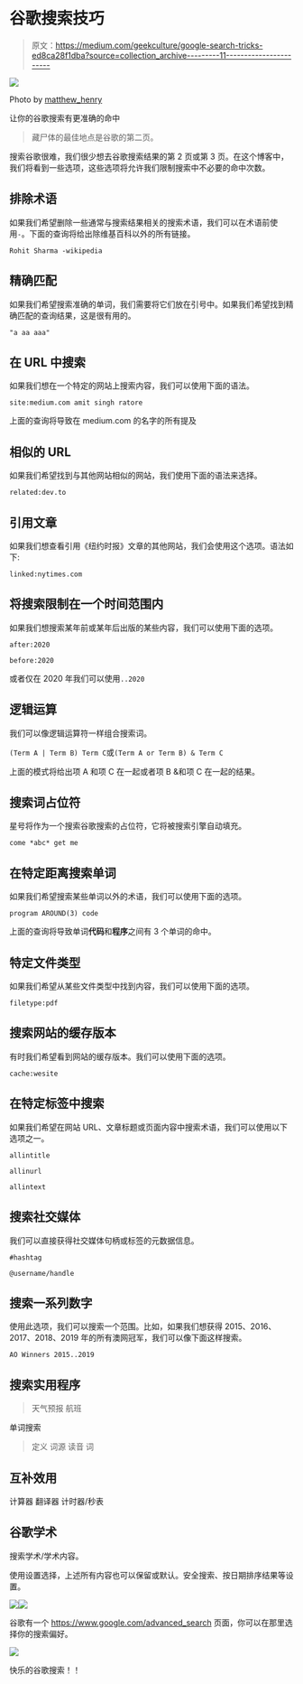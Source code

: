 # 谷歌搜索技巧

> 原文：<https://medium.com/geekculture/google-search-tricks-ed8ca28f1dba?source=collection_archive---------11----------------------->

![](img/2cc3567d428a60316ef84c1750a69d51.png)

Photo by [matthew_henry](https://burst.shopify.com/@matthew_henry?utm_campaign=photo_credit&amp;utm_content=Free+Stock+Photo+of+Christmas+Tree+Search+%E2%80%94+HD+Images&amp;utm_medium=referral&amp;utm_source=credit)

让你的谷歌搜索有更准确的命中

> 藏尸体的最佳地点是谷歌的第二页。

搜索谷歌很难，我们很少想去谷歌搜索结果的第 2 页或第 3 页。在这个博客中，我们将看到一些选项，这些选项将允许我们限制搜索中不必要的命中次数。

## 排除术语

如果我们希望删除一些通常与搜索结果相关的搜索术语，我们可以在术语前使用`-`。下面的查询将给出除维基百科以外的所有链接。

`Rohit Sharma -wikipedia`

## 精确匹配

如果我们希望搜索准确的单词，我们需要将它们放在引号中。如果我们希望找到精确匹配的查询结果，这是很有用的。

`"a aa aaa"`

## 在 URL 中搜索

如果我们想在一个特定的网站上搜索内容，我们可以使用下面的语法。

`site:medium.com amit singh ratore`

上面的查询将导致在 medium.com 的名字的所有提及

## 相似的 URL

如果我们希望找到与其他网站相似的网站，我们使用下面的语法来选择。

`related:dev.to`

## 引用文章

如果我们想查看引用《纽约时报》文章的其他网站，我们会使用这个选项。语法如下:

`linked:nytimes.com`

## 将搜索限制在一个时间范围内

如果我们想搜索某年前或某年后出版的某些内容，我们可以使用下面的选项。

`after:2020`

`before:2020`

或者仅在 2020 年我们可以使用`..2020`

## 逻辑运算

我们可以像逻辑运算符一样组合搜索词。

`(Term A | Term B) Term C`或`(Term A or Term B) & Term C`

上面的模式将给出项 A 和项 C 在一起或者项 B &和项 C 在一起的结果。

## 搜索词占位符

星号将作为一个搜索谷歌搜索的占位符，它将被搜索引擎自动填充。

`come *abc* get me`

## 在特定距离搜索单词

如果我们希望搜索某些单词以外的术语，我们可以使用下面的选项。

`program AROUND(3) code`

上面的查询将导致单词**代码**和**程序**之间有 3 个单词的命中。

## 特定文件类型

如果我们希望从某些文件类型中找到内容，我们可以使用下面的选项。

`filetype:pdf`

## 搜索网站的缓存版本

有时我们希望看到网站的缓存版本。我们可以使用下面的选项。

`cache:wesite`

## 在特定标签中搜索

如果我们希望在网站 URL、文章标题或页面内容中搜索术语，我们可以使用以下选项之一。

`allintitle`

`allinurl`

`allintext`

## 搜索社交媒体

我们可以直接获得社交媒体句柄或标签的元数据信息。

`#hashtag`

`@username/handle`

## 搜索一系列数字

使用此选项，我们可以搜索一个范围。比如，如果我们想获得 2015、2016、2017、2018、2019 年的所有澳网冠军，我们可以像下面这样搜索。

`AO Winners 2015..2019`

## 搜索实用程序

> 天气预报
> 航班

单词搜索

> 定义
> 词源
> 读音
> 词

## 互补效用

计算器
翻译器
计时器/秒表

## 谷歌学术

搜索学术/学术内容。

使用设置选择，上述所有内容也可以保留或默认。安全搜索、按日期排序结果等设置。

![](img/9acd8505a0c4d00dde2a18963fe0435b.png)![](img/ee124f5cb749255c25786157d2ebe0aa.png)

谷歌有一个 https://www.google.com/advanced_search 页面，你可以在那里选择你的搜索偏好。

![](img/864bedc77307b0e6994e0b81c9e1dc55.png)

快乐的谷歌搜索！！